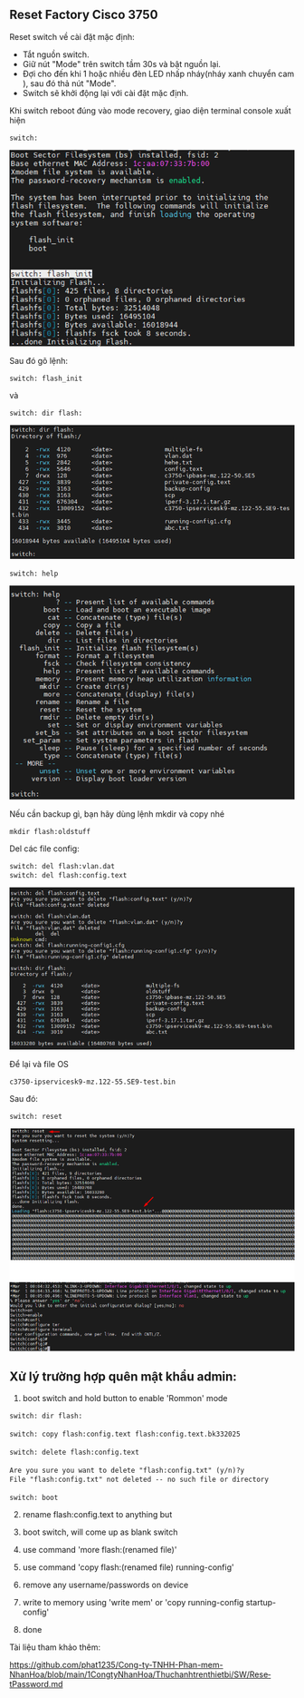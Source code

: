 ## Reset Factory Cisco 3750

  Reset switch về cài đặt mặc định:

  + Tắt nguồn switch.
  + Giữ nút "Mode" trên switch tầm 30s và bật nguồn lại.
  + Đợi cho đến khi 1 hoặc nhiều đèn LED nhấp nháy(nháy xanh chuyển cam ), sau đó thả nút "Mode".
  + Switch sẽ khởi động lại với cài đặt mặc định.

  Khi switch reboot đúng vào mode recovery, giao diện terminal console xuất hiện 
    
    switch:

  <img src="Basicnetworkimages/40.png">

  Sau đó gõ lệnh:

    switch: flash_init

  và
 
    switch: dir flash:

  <img src="Basicnetworkimages/41.png">

    switch: help

  <img src="Basicnetworkimages/42.png">

  Nếu cần backup gì, bạn hãy dùng lệnh mkdir và copy nhé

    mkdir flash:oldstuff

  Del các file config:

    switch: del flash:vlan.dat
    switch: del flash:config.text

  <img src="Basicnetworkimages/43.png">

  Để lại và file OS

    c3750-ipservicesk9-mz.122-55.SE9-test.bin

  Sau đó:

    switch: reset

  <img src="Basicnetworkimages/44.png">

## Xử lý trường hợp quên mật khẩu admin:

  1. boot switch and hold button to enable 'Rommon' mode

    switch: dir flash:

    switch: copy flash:config.text flash:config.text.bk332025

    switch: delete flash:config.text

    Are you sure you want to delete "flash:config.txt" (y/n)?y
    File "flash:config.txt" not deleted -- no such file or directory

    switch: boot

  2. rename flash:config.text to anything but

  3. boot switch, will come up as blank switch

  4. use command 'more flash:(renamed file)'

  5. use command 'copy flash:(renamed file) running-config'

  6. remove any username/passwords on device

  7. write to memory using 'write mem' or 'copy running-config startup-config'

  8. done

  Tài liệu tham khảo thêm:

  https://github.com/phat1235/Cong-ty-TNHH-Phan-mem-NhanHoa/blob/main/1CongtyNhanHoa/Thuchanhtrenthietbi/SW/Rese­tPassword.md